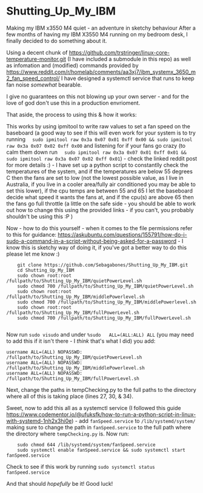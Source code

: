 # Shutting_Up_My_IBM
Making my IBM  x3550 M4 quiet - an adventure in sketchy behaviour
After a few months of having my IBM X3550 M4 running on my bedroom desk, I finally decided to do something about it.

Using a decent chunk of https://github.com/trstringer/linux-core-temperature-monitor.git (I have included a submodule in this repo) as well as infomation and (modified) commands provided by https://www.reddit.com/r/homelab/comments/aa3xj7/ibm_systemx_3650_m2_fan_speed_control/ I have designed a systemctl service that runs to keep fan noise *somewhat* bearable.

I give no guarantees on this not blowing up your own server - and for the love of god don't use this in a production envrioment.
 
That aside, the process to using this & how it works:

This works by using ipmitool to write raw values to set a fan speed on the baseboard (a good way to see if this will even work for your system is to try running `  sudo ipmitool raw 0x3a 0x07 0x01 0xff 0x00 && sudo ipmitool raw 0x3a 0x07 0x02 0xff 0x00` and listening for if your fans go crazy (to calm them down run `  sudo ipmitool raw 0x3a 0x07 0x01 0xff 0x01 && sudo ipmitool raw 0x3a 0x07 0x02 0xff 0x01`) - check the linked reddit post for more details :) - I have set up a python script to constantlly check the temperatures of the system, and if the temperatures are below 55 degrees C then the fans are set to low (not the lowest possible value, as I live in Australia, if you live in a cooler area/fully air conditioned you may be able to set this lower), if the cpu temps are between 55 and 65 I let the baseboard decide what speed it wants the fans at, and if the cpu(s) are above 65 then the fans go full throttle (a little on the safe side - you should be able to work out how to change this using the provided links - if you can't, you probably shouldn't be using this :P )

Now - how to do this yourself - when it comes to the file permissions refer to this for guidance: https://askubuntu.com/questions/155791/how-do-i-sudo-a-command-in-a-script-without-being-asked-for-a-password - I know this is sketchy way of doing it, if you've got a better way to do this please let me know :)

```
    git clone https://github.com/Sebagabones/Shutting_Up_My_IBM.git
    cd Shutting_Up_My_IBM
    sudo chown root:root /fullpath/to/Shutting_Up_My_IBM/quietPowerLevel.sh
    sudo chmod 700 /fullpath/to/Shutting_Up_My_IBM/quietPowerLevel.sh
    sudo chown root:root /fullpath/to/Shutting_Up_My_IBM/middlePowerlevel.sh
    sudo chmod 700 /fullpath/to/Shutting_Up_My_IBM/middlePowerlevel.sh
    sudo chown root:root /fullpath/to/Shutting_Up_My_IBM/fullPowerLevel.sh
    sudo chmod 700 /fullpath/to/Shutting_Up_My_IBM/fullPowerLevel.sh
        
```

Now run `sudo visudo` and under `%sudo   ALL=(ALL:ALL) ALL` (you may need to add this if it isn't there - I *think* that's what I did) you add:
```
username ALL=(ALL) NOPASSWD: /fullpath/to/Shutting_Up_My_IBM/quietPowerLevel.sh
username ALL=(ALL) NOPASSWD: /fullpath/to/Shutting_Up_My_IBM/middlePowerlevel.sh
username ALL=(ALL) NOPASSWD: /fullpath/to/Shutting_Up_My_IBM/fullPowerLevel.sh
```
Next, change the paths in tempChecking.py to the full paths to the directory where all of this is taking place (lines 27, 30, & 34).

Sweet, now to add this all as a systemctl service (I followed this guide https://www.codementor.io/@ufuksfk/how-to-run-a-python-script-in-linux-with-systemd-1nh2x3hi0e) - add `fanSpeed.service` to `/lib/systemd/system/` making sure to change the path in `fanSpeed.service` to the full path where the directory where `tempChecking.py` is.
Now run:
```
    sudo chmod 644 /lib/systemd/system/fanSpeed.service
    sudo systemctl enable fanSpeed.service && sudo systemctl start fanSpeed.service
```

Check to see if this work by running `sudo systemctl status fanSpeed.service`

And that should *hopefully* be it! Good luck! 

